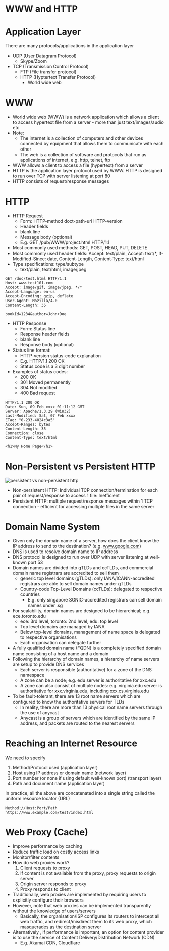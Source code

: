 # WWW and HTTP

# Application Layer

There are many protocols/applications in the application layer
- UDP (User Datagram Protocol)
    - Skype/Zoom
- TCP (Transmission Control Protocol)
    - FTP (File transfer protocol)
    - HTTP (Hyptertext Transfer Protocol)
        - World wide web

# WWW

- World wide web (WWW) is a network application which allows a client to access hypertext file from a server - more than just text/images/audio etc
- Note:
    - The internet is a collection of computers and other devices connected by equipment that allows them to communicate with each other
    - The web is a collection of software and protocols that run as applications of internet, e.g. http, telnet, ftp
- WWW allows a client to access a file (hypertext) from a server
- HTTP is the application layer protocol used by WWW. HTTP is designed to run over TCP with server listening at port 80
- HTTP consists of request/response messages

# HTTP

- HTTP Request
    - Form: HTTP-method doct-path-url HTTP-version 
    - Header fields
    - blank line
    - Message body (optional)
    - E.g. GET /pub/WWW/project.html HTTP/1.1
- Most commonly used methods: GET, POST, HEAD, PUT, DELETE
- Most commonly used header fields: Accept: text/plain, Accept: text/*, If-Modified-Since: date, Content-Length, Content-Type: text/html
- Type specifications: type/subtype
    - text/plain, text/html, image/jpeg

```
GET /doc/test.html HTTP/1.1
Host: www.test101.com
Accept: image/gif, image/jpeg, */*
Accept-Language: en-us
Accept-Encoding: gzip, deflate
User-Agent: Mozilla/4.0
Content-Length: 35

bookId=1234&author=John+Doe
```

- HTTP Response
    - Form: Status line
    - Response header fields
    - blank line
    - Response body (optional)
- Status line format:
    - HTTP-version status-code explanation
    - E.g. HTTP/1.1 200 OK
    - Status code is a 3 digit number
- Examples of status codes:
    - 200 OK
    - 301 Moved permanently
    - 304 Not modified
    - 400 Bad request

```
HTTP/1.1 200 OK
Date: Sun, 09 Feb xxxx 01:11:12 GMT
Server: Apache/1.3.29 (Win32)
Last-Modified: Sat, 07 Feb xxxx
ETag: "0-233-4024c3a5"
Accept-Ranges: bytes
Content-Length: 35
Connection: close
Content-Type: text/html

<h1>My Home Page</h1>
```

# Non-Persistent vs Persistent HTTP

![persistent vs non-persistent http](https://upload.wikimedia.org/wikipedia/commons/thumb/d/d5/HTTP_persistent_connection.svg/600px-HTTP_persistent_connection.svg.png)

- Non-persistent HTTP: Individual TCP connection/termination for each pair of request/response to access 1 file: Inefficient
- Persistent HTTP: multiple request/response messages within 1 TCP connection - efficient for accessing multiple files in the same server

# Domain Name System

- Given only the domain name of a server, how does the client know the IP address to send to the destination? (e.g. www.google.com)
- DNS is used to resolve domain name to IP address
- DNS protocol is designed to run over UDP with server listening at well-known port 53
- Domain names are divided into gTLDs and ccTLDs, and commercial domain name registrars are accredited to sell them
    - generic top level domains (gTLDs): only IANA/ICANN-accredited registrars are able to sell domain names under gTLDs
    - Country-code Top-Level Domains (ccTLDs): delegated to respective countries
        - E.g. only singapore SGNIC-accredited registrars can sell domain names under .sg
- For scalability, domain names are designed to be hierarchical; e.g. ece.toronto.edu
    - ece: 3rd level, toronto: 2nd level, edu: top level
    - Top level domains are managed by IANA
    - Below top-level domains, management of name space is delegated to respective organisations
    - Each organisation can delegate further
- A fully qualified domain name (FQDN) is a completely specified domain name consisting of a host name and a domain
- Following the hierarchy of domain names, a hierarchy of name servers are setup to provide DNS services
    - Each server is responsible (authoritative) for a zone of the DNS namespace
    - A zone can be a node; e.g. edu server is authoritative for xxx.edu
    - A zone can also consist of multiple nodes: e.g. virginia.edu server is authoritative for xxx.virginia.edu, including xxx.cs.virginia.edu
- To be fault-tolerant, there are 13 root name servers which are configured to know the authoritative servers for TLDs
    - In reality, there are more than 13 physical root name servers through the use of anycast
    - Anycast is a group of servers which are identified by the same IP address, and packets are routed to the nearest servers

# Reaching an Internet Resource

We need to specify
1. Method/Protocol used (application layer)
2. Host using IP address or domain name (network layer)
3. Port number (or none if using default well-known port) (transport layer)
4. Path and document name (application layer)

In practice, all the above are concatenated into a single string called the uniform resource locator (URL)

```
Method://Host:Port/Path
https://www.example.com/test/index.html
```

# Web Proxy (Cache)

- Improve performance by caching
- Reduce traffic load on costly access links
- Monitor/filter contents
- How do web proxies work?
    1. Client requests to proxy
    2. If content is not available from the proxy, proxy requests to origin server
    3. Origin server responds to proxy
    4. Proxy responds to client
- Traditionally, web proxies are implemented by requiring users to explicitly configure their browsers
- However, note that web proxies can be implemented transparently without the knowledge of users/servers
    - Basically, the organisation/ISP configures its routers to intercept all web traffic, and redirect/misdirect them to its web proxy, which masquerades as the destination server
- Alternatively , if performance is important, an option for content provider is to use the service of Content Delivery/Distribution Network (CDN)
    - E.g. Akamai CDN, Cloudflare